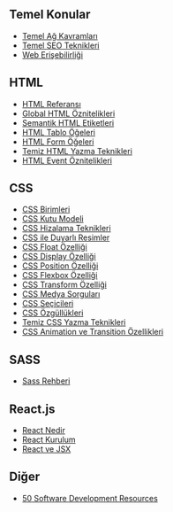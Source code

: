 ## Temel Konular
* <a href="https://medium.com/@oguzhanuyanik/temel-a%C4%9F-kavramlar%C4%B1-4fe64187f46f">Temel Ağ Kavramları</a>
* <a href="https://medium.com/@oguzhanuyanik/temel-seo-teknikleri-a9f3b6534232">Temel SEO Teknikleri</a>
* <a href="https://medium.com/@oguzhanuyanik/web-eri%C5%9Filebilirli%C4%9Fi-3a1443bd4437">Web Erişebilirliği</a>

## HTML
* <a href="https://medium.com/@oguzhanuyanik/html-referans%C4%B1-a2ecfc404b85">HTML Referansı</a>
* <a href="https://medium.com/@oguzhanuyanik/global-html-%C3%B6znitelikleri-448a46e483d4">Global HTML Öznitelikleri</a>
* <a href="https://medium.com/@oguzhanuyanik/semantik-html-etiketleri-503dc6ef3731">Semantik HTML Etiketleri</a>
* <a href="https://medium.com/@oguzhanuyanik/html-tablo-%C3%B6%C4%9Feleri-f2a0047d183d">HTML Tablo Öğeleri</a>
* <a href="https://medium.com/@oguzhanuyanik/html-form-%C3%B6%C4%9Feleri-1473ab20c27">HTML Form Öğeleri</a>
* <a href="https://medium.com/@oguzhanuyanik/temiz-html-css-3631f86b7636">Temiz HTML Yazma Teknikleri</a>
* <a href="https://medium.com/@oguzhanuyanik/html-event-%C3%B6znitelikleri-ed8f07b6f1c1">HTML Event Öznitelikleri</a>

## CSS
* <a href="https://medium.com/@oguzhanuyanik/css-birimleri-f5952b824d11">CSS Birimleri</a>
* <a href="https://medium.com/@oguzhanuyanik/css-kutu-modeli-196d4a7e090e">CSS Kutu Modeli</a>
* <a href="https://medium.com/@oguzhanuyanik/css-hizalama-teknikleri-d3efc8d9435">CSS Hizalama Teknikleri</a>
* <a href="https://medium.com/@oguzhanuyanik/css-duyarl%C4%B1-resimler-40e58a96816a">CSS ile Duyarlı Resimler</a>
* <a href="https://medium.com/@oguzhanuyanik/css-float-%C3%B6zelli%C4%9Fi-fe361dc3cf53">CSS Float Özelliği</a>
* <a href="https://medium.com/@oguzhanuyanik/css-display-%C3%B6zelli%C4%9Fi-fe2381a2042">CSS Display Özelliği</a>
* <a href="https://medium.com/@oguzhanuyanik/css-position-%C3%B6zelli%C4%9Fi-b61c4fec0d45">CSS Position Özelliği</a>
* <a href="https://medium.com/@oguzhanuyanik/css-flexbox-%C3%B6zelli%C4%9Fi-ed610e2c979">CSS Flexbox Özelliği</a>
* <a href="https://medium.com/@oguzhanuyanik/css-transform-%C3%B6zelli%C4%9Fi-25563776ee41">CSS Transform Özelliği</a>
* <a href="https://medium.com/@oguzhanuyanik/css-medya-sorgular%C4%B1-a9ce1bf5aa97">CSS Medya Sorguları</a>
* <a href="https://medium.com/@oguzhanuyanik/css-se%C3%A7icileri-fd563a43b293">CSS Seçicileri</a>
* <a href="https://medium.com/@oguzhanuyanik/css-%C3%B6zg%C3%BCll%C3%BCkleri-d09f97c8d033">CSS Özgüllükleri</a>
* <a href="https://medium.com/@oguzhanuyanik/temiz-html-css-3631f86b7636">Temiz CSS Yazma Teknikleri</a>
* <a href="https://medium.com/@oguzhanuyanik/css-animation-ve-transition-%C3%B6zellikleri-fd3f0dfef057">CSS Animation ve Transition Özellikleri</a>

## SASS
* <a href="https://medium.com/@oguzhanuyanik/sass-rehberi-dc0cc518070c">Sass Rehberi</a>

## React.js
* <a href="https://medium.com/@oguzhanuyanik/react-js-nedir-e833a304c138">React Nedir</a>
* <a href="https://medium.com/@oguzhanuyanik/react-js-kurulum-e42e9d0d6562">React Kurulum</a>
* <a href="https://medium.com/@oguzhanuyanik/react-ve-jsx-eb0ef9e61f7d">React ve JSX</a>

## Diğer
* <a href="https://medium.com/@oguzhanuyanik/50-software-development-resources-347c8f19ef2">50 Software Development Resources</a>

